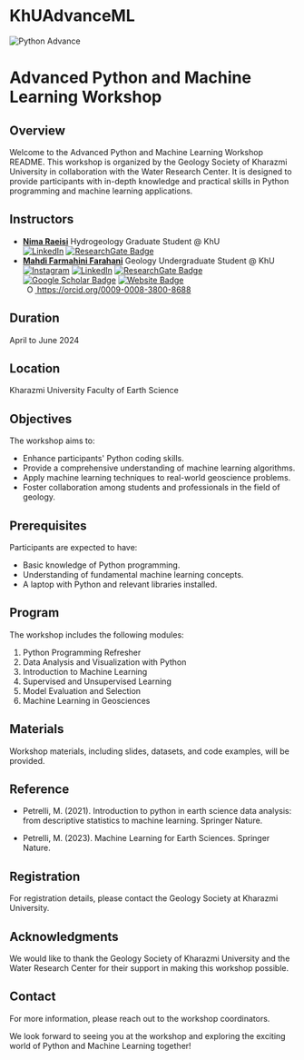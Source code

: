 # KhUAdvanceML
![Python Advance](https://github.com/aradfarahani/KhUAdvanceML/assets/90475349/363d39f1-c220-45dc-a3c6-7c9c9b9e3724)
# Advanced Python and Machine Learning Workshop

## Overview
Welcome to the Advanced Python and Machine Learning Workshop README. This workshop is organized by the Geology Society of Kharazmi University in collaboration with the Water Research Center. It is designed to provide participants with in-depth knowledge and practical skills in Python programming and machine learning applications.

## Instructors
- [**Nima Raeisi**](https://github.com/NimaRaeisi)
Hydrogeology Graduate Student @ KhU<br>
[![LinkedIn](https://img.shields.io/badge/LinkedIn-%230077B5.svg?logo=linkedin&logoColor=white)](https://linkedin.com/in/nimaraeisi)  [![ResearchGate Badge](https://img.shields.io/badge/Research-Gate-9cf)](https://www.researchgate.net/profile/Nima-Raeisi-2)
- [**Mahdi Farmahini Farahani**](https://github.com/aradfarahani)
Geology Undergraduate Student @ KhU <br>
[![Instagram](https://img.shields.io/badge/Instagram-%23E4405F.svg?logo=Instagram&logoColor=white)](https://instagram.com/arad.farahani) [![LinkedIn](https://img.shields.io/badge/LinkedIn-%230077B5.svg?logo=linkedin&logoColor=white)](https://linkedin.com/in/aradfarahani) [![ResearchGate Badge](https://img.shields.io/badge/Research-Gate-9cf)](https://www.researchgate.net/profile/Mahdi-Farmahini-Farahani) [![Google Scholar Badge](https://img.shields.io/badge/Google-Scholar-lightgrey)](https://scholar.google.com/citations?user=kUQR1egAAAAJ&hl=en) [![Website Badge](https://img.shields.io/badge/My-Website-red)](http://mahdifarmahinifarahani.cvbuilder.me/en) <br> <a
    id="cy-effective-orcid-url"
    class="underline"
     href="https://orcid.org/0009-0008-3800-8688"
     target="orcid.widget"
     rel="me noopener noreferrer"
     style="vertical-align: top">
     <img
        src="https://orcid.org/sites/default/files/images/orcid_16x16.png"
        style="width: 1em; margin-inline-start: 0.5em"
        alt="ORCID iD icon"/>
      https://orcid.org/0009-0008-3800-8688
## Duration
April to June 2024

## Location
Kharazmi University Faculty of Earth Science

## Objectives
The workshop aims to:
- Enhance participants' Python coding skills.
- Provide a comprehensive understanding of machine learning algorithms.
- Apply machine learning techniques to real-world geoscience problems.
- Foster collaboration among students and professionals in the field of geology.

## Prerequisites
Participants are expected to have:
- Basic knowledge of Python programming.
- Understanding of fundamental machine learning concepts.
- A laptop with Python and relevant libraries installed.

## Program
The workshop includes the following modules:
1. Python Programming Refresher
2. Data Analysis and Visualization with Python
3. Introduction to Machine Learning
4. Supervised and Unsupervised Learning
5. Model Evaluation and Selection
6. Machine Learning in Geosciences

## Materials
Workshop materials, including slides, datasets, and code examples, will be provided.

## Reference
* Petrelli, M. (2021). Introduction to python in earth science data analysis: from descriptive statistics to machine learning. Springer Nature.

* Petrelli, M. (2023). Machine Learning for Earth Sciences. Springer Nature.


## Registration
For registration details, please contact the Geology Society at Kharazmi University.

## Acknowledgments
We would like to thank the Geology Society of Kharazmi University and the Water Research Center for their support in making this workshop possible.

## Contact
For more information, please reach out to the workshop coordinators.

We look forward to seeing you at the workshop and exploring the exciting world of Python and Machine Learning together!
